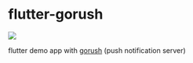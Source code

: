# flutter-gorush

<img src="./images/screenshot.gif">

flutter demo app with [gorush](https://github.com/appleboy) (push notification server)

